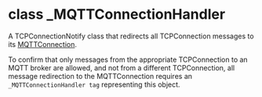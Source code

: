 # class \_MQTTConnectionHandler

A TCPConnectionNotify class that redirects all TCPConnection messages to its
[MQTTConnection](//classes/actor-mqttconnection.md).

To confirm that only messages from the appropriate TCPConnection to an MQTT
broker are allowed, and not from a different TCPConnection, all message
redirection to the MQTTConnection requires an `_MQTTConnectionHandler tag`
representing this object.
